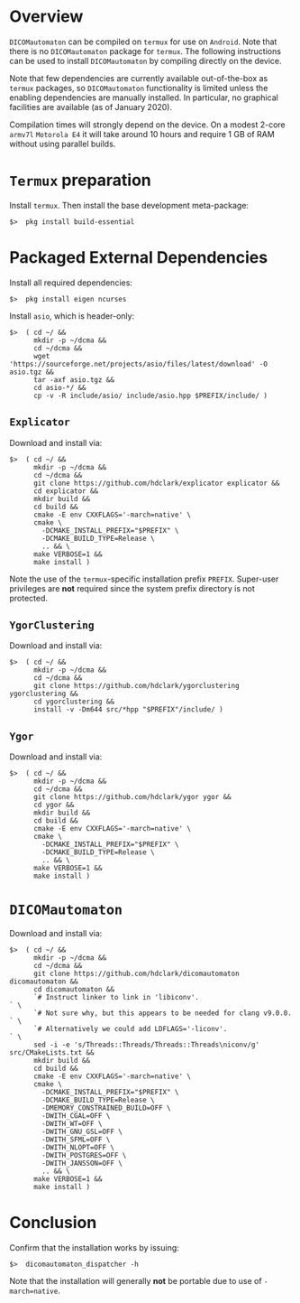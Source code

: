
# Overview

`DICOMautomaton` can be compiled on `termux` for use on `Android`. Note that there is no `DICOMautomaton` package for
`termux`. The following instructions can be used to install `DICOMautomaton` by compiling directly on the device. 

Note that few dependencies are currently available out-of-the-box as `termux` packages, so `DICOMautomaton`
functionality is limited unless the enabling dependencies are manually installed. In particular, no graphical facilities
are available (as of January 2020).

Compilation times will strongly depend on the device. On a modest 2-core `armv7l` `Motorola E4` it will take around 10
hours and require 1 GB of RAM without using parallel builds.

# `Termux` preparation

Install `termux`. Then install the base development meta-package:

    $>  pkg install build-essential

# Packaged External Dependencies

Install all required dependencies:

    $>  pkg install eigen ncurses

Install `asio`, which is header-only:

    $>  ( cd ~/ &&
          mkdir -p ~/dcma &&
          cd ~/dcma &&
          wget 'https://sourceforge.net/projects/asio/files/latest/download' -O asio.tgz &&
          tar -axf asio.tgz &&
          cd asio-*/ &&
          cp -v -R include/asio/ include/asio.hpp $PREFIX/include/ )

## `Explicator`

Download and install via:

    $>  ( cd ~/ &&
          mkdir -p ~/dcma &&
          cd ~/dcma &&
          git clone https://github.com/hdclark/explicator explicator &&
          cd explicator &&
          mkdir build &&
          cd build &&
          cmake -E env CXXFLAGS='-march=native' \
          cmake \
            -DCMAKE_INSTALL_PREFIX="$PREFIX" \
            -DCMAKE_BUILD_TYPE=Release \
            .. && \
          make VERBOSE=1 &&
          make install )

Note the use of the `termux`-specific installation prefix `PREFIX`. Super-user privileges are **not** required since the
system prefix directory is not protected.

## `YgorClustering`

Download and install via:

    $>  ( cd ~/ &&
          mkdir -p ~/dcma &&
          cd ~/dcma &&
          git clone https://github.com/hdclark/ygorclustering ygorclustering &&
          cd ygorclustering &&
          install -v -Dm644 src/*hpp "$PREFIX"/include/ )

## `Ygor`

Download and install via:

    $>  ( cd ~/ &&
          mkdir -p ~/dcma &&
          cd ~/dcma &&
          git clone https://github.com/hdclark/ygor ygor &&
          cd ygor &&
          mkdir build &&
          cd build &&
          cmake -E env CXXFLAGS='-march=native' \
          cmake \
            -DCMAKE_INSTALL_PREFIX="$PREFIX" \
            -DCMAKE_BUILD_TYPE=Release \
            .. && \
          make VERBOSE=1 &&
          make install )


# `DICOMautomaton`

Download and install via:

    $>  ( cd ~/ &&
          mkdir -p ~/dcma &&
          cd ~/dcma &&
          git clone https://github.com/hdclark/dicomautomaton dicomautomaton &&
          cd dicomautomaton &&
          `# Instruct linker to link in 'libiconv'.                         ` \
          `# Not sure why, but this appears to be needed for clang v9.0.0.  ` \
          `# Alternatively we could add LDFLAGS='-liconv'.                  ` \
          sed -i -e 's/Threads::Threads/Threads::Threads\niconv/g' src/CMakeLists.txt &&
          mkdir build &&
          cd build &&
          cmake -E env CXXFLAGS='-march=native' \
          cmake \
            -DCMAKE_INSTALL_PREFIX="$PREFIX" \
            -DCMAKE_BUILD_TYPE=Release \
            -DMEMORY_CONSTRAINED_BUILD=OFF \
            -DWITH_CGAL=OFF \
            -DWITH_WT=OFF \
            -DWITH_GNU_GSL=OFF \
            -DWITH_SFML=OFF \
            -DWITH_NLOPT=OFF \
            -DWITH_POSTGRES=OFF \
            -DWITH_JANSSON=OFF \
            .. && \
          make VERBOSE=1 &&
          make install )

# Conclusion

Confirm that the installation works by issuing:

    $>  dicomautomaton_dispatcher -h

Note that the installation will generally **not** be portable due to use of `-march=native`.


